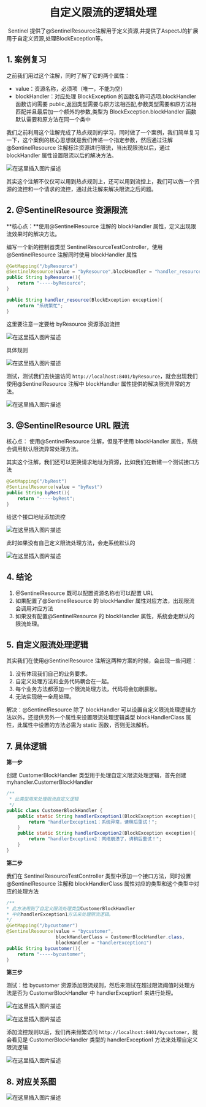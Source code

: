 <h1 align = "center">自定义限流的逻辑处理</h1>
​	Sentinel 提供了@SentinelResource注解用于定义资源,并提供了AspectJ的扩展用于自定义资源,处理BlockException等。

## 1. 案例复习

之前我们用过这个注解，同时了解了它的两个属性：

- value：资源名称，必须项（唯一，不能为空）
- blockHandler：对应处理 BlockException 的函数名称可选项.blockHandler 函数访问需要 public,返回类型需要与原方法相匹配,参数类型需要和原方法相匹配并且最后加一个额外的参数,类型为 BlockException.blockHandler 函数默认需要和原方法在同一个类中

我们之前利用这个注解完成了热点规则的学习，同时做了一个案例，我们简单复习一下，这个案例的核心思想就是我们传递一个指定参数，然后通过注解@SentinelResource 注解标注资源进行限流，当出现限流以后，通过 blockHandler 属性设置限流以后的解决方法。

![在这里插入图片描述](https://img-blog.csdnimg.cn/ab26f0aaeabf433a84afc9e3538cb470.png)

其实这个注解不仅仅可以用到热点规则上，还可以用到流控上，我们可以做一个资源的流控和一个请求的流控，通过此注解来解决限流之后问题。

## 2. @SentinelResource 资源限流

**核心点：**使用@SentinelResource 注解的 blockHandler 属性，定义出现限流效果时的解决方法。

编写一个新的控制器类型 SentinelResourceTestController，使用@SentinelResource 注解同时使用 blockHandler 属性

```java
@GetMapping("/byResource")
@SentinelResource(value = "byResource",blockHandler = "handler_resource")
public String byResource(){
    return "-----byResource";
}

public String handler_resource(BlockException exception){
    return "系统繁忙";
}
```

这里要注意一定要给 byResource 资源添加流控

![在这里插入图片描述](https://img-blog.csdnimg.cn/91233f7ba5994bd99daddcdf7ed3c1f5.png)

具体规则

![在这里插入图片描述](https://img-blog.csdnimg.cn/d7183219db234d18b245fa75f19df3f3.png)

测试，测试我们去快速访问 `http://localhost:8401/byResource`，就会出现我们使用@SentinelResource 注解中 blockHandler 属性提供的解决限流异常的方法。

![在这里插入图片描述](https://img-blog.csdnimg.cn/8d8746a135284ea0a8db2b3c3c2101ef.png)

## 3. @SentinelResource URL 限流

核心点： 使用@SentinelResource 注解，但是不使用 blockHandler 属性，系统会调用默认限流异常处理方法。

其实这个注解，我们还可以更换请求地址为资源，比如我们在新建一个测试接口方法

```java
@GetMapping("/byRest")
@SentinelResource(value = "byRest")
public String byRest(){
    return "-----byRest";
}
```

给这个接口地址添加流控

![在这里插入图片描述](https://img-blog.csdnimg.cn/8db4eb8b637e49ba9a1658ad723093b4.png)

此时如果没有自己定义限流处理方法，会走系统默认的

![在这里插入图片描述](https://img-blog.csdnimg.cn/36780bc18eae4ef5b35b66cf19a244ef.png)

## 4. 结论

1. @SentinelResource 既可以配置资源名称也可以配置 URL
2. 如果配置了@SentinelResource 的 blockHandler 属性对应方法，出现限流会调用对应方法
3. 如果没有配置@SentinelResource 的 blockHandler 属性，系统会走默认的限流处理。

## 5. 自定义限流处理逻辑

其实我们在使用@SentinelResource 注解这两种方案的时候，会出现一些问题：

1. 没有体现我们自己的业务要求。
2. 自定义处理方法和业务代码耦合在一起。
3. 每个业务方法都添加一个限流处理方法，代码将会加剧膨胀。
4. 无法实现统一全局处理。

解决：@SentinelResource 除了 blockHandler 可以设置自定义限流处理逻辑方法以外，还提供另外一个属性来设置限流处理逻辑类型 blockHandlerClass 属性，此属性中设置的方法必需为 static 函数，否则无法解析。

## 7. 具体逻辑

**第一步**

创建 CustomerBlockHandler 类型用于处理自定义限流处理逻辑，首先创建 myhandler.CustomerBlockHandler

```java
/**
 * 此类型用来处理限流自定义逻辑
 */
public class CustomerBlockHandler {
    public static String handlerException1(BlockException exception){
        return "handlerException1：系统异常，请稍后重试！";
    }
    public static String handlerException2(BlockException exception){
        return "handlerException2：网络崩溃了，请稍后重试！";
    }
}
```

**第二步**

我们在 SentinelResourceTestController 类型中添加一个接口方法，同时设置@SentinelResource 注解和 blockHandlerClass 属性对应的类型和这个类型中对应的处理方法

```java
/**
* 此方法用到了自定义限流处理类型CustomerBlockHandler
* 中的handlerException1方法来处理限流逻辑。
*/
@GetMapping("/bycustomer")
@SentinelResource(value = "bycustomer",
                  blockHandlerClass = CustomerBlockHandler.class,
                  blockHandler = "handlerException1")
public String bycustomer(){
    return "-----bycustomer";
}
```

**第三步**

测试：给 bycustomer 资源添加限流规则，然后来测试在超过限流阈值时处理方法是否为 CustomerBlockHandler 中 handlerException1 来进行处理。

![在这里插入图片描述](https://img-blog.csdnimg.cn/bc9631c4192f4489b4411c1dcf9f8de1.png)

![在这里插入图片描述](https://img-blog.csdnimg.cn/51f389f3b2e742e299b99c7d2aaf717d.png)

添加流控规则以后，我们再来频繁访问 `http://localhost:8401/bycustomer`，就会看见是 CustomerBlockHandler 类型的 handlerException1 方法来处理自定义限流逻辑

![在这里插入图片描述](https://img-blog.csdnimg.cn/220106ea565a462bb9b76b276b6aa523.png)

## 8. 对应关系图

![在这里插入图片描述](https://img-blog.csdnimg.cn/78a0ef2cecef4f4ab6bcc2ed727fb513.png)
